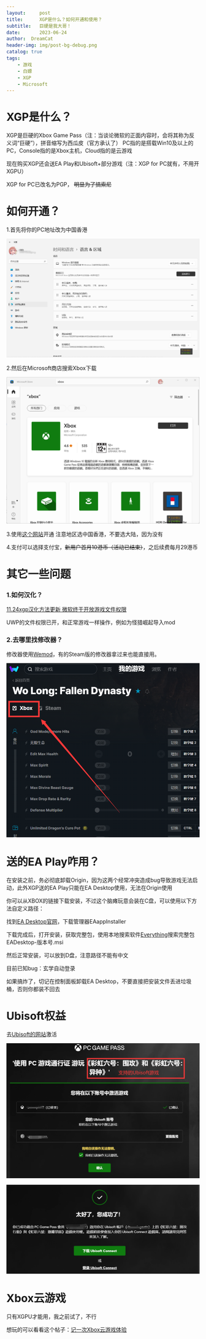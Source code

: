 ```yaml
---
layout:     post
title:      XGP是什么？如何开通和使用？
subtitle:   巨硬是我大哥！
date:       2023-06-24
author:  DreamCat
header-img: img/post-bg-debug.png
catalog: true
tags:
    - 游戏
    - 白嫖
    - XGP
    - Microsoft
---
```


# XGP是什么？

XGP是巨硬的Xbox Game Pass（注：当谈论微软的正面内容时，会将其称为反义词“巨硬”），拼音缩写为西瓜皮（官方承认了）
PC指的是搭载Win10及以上的PC，Console指的是Xbox主机，Cloud指的是云游戏

现在购买XGP还会送EA Play和Ubisoft+部分游戏（注：XGP for PC就有，不用开XGPU）

XGP for PC已改名为PGP， ~~明显为了搞索尼~~

# 如何开通？

1.首先将你的PC地址改为中国香港

![](https://github.com/DreamingCats/dreamingcats.github.io/raw/main/img/XGP/Location.png)

2.然后在Microsoft商店搜索Xbox下载

![](https://github.com/DreamingCats/dreamingcats.github.io/raw/main/img/XGP/Xbox.png)

3.使用<a href="https://www.microsoft.com/zh-hk/p/xbox-game-pass/CFQ7TTC0KGQ8/0002?rtc=1&activetab=pivot%3aoverviewtab" target="_blank">这个网站</a>开通
注意地区选中国香港，不要选大陆，因为没有

4.支付可以选择支付宝，~~新用户首月10港币（活动已结束）~~，之后续费每月29港币

# 其它一些问题

### 1.如何汉化？

<a href="https://api.xiaoheihe.cn/v3/bbs/app/api/web/share?link_id=73748625" target="_blank">11.24xgp汉化方法更新 微软终于开放游戏文件权限</a>

UWP的文件权限已开，和正常游戏一样操作，例如为怪猎崛起导入mod

### 2.去哪里找修改器？


修改器使用[Wemod](https://www.wemod.com/zh)，有的Steam版的修改器拿过来也能直接用。

![](https://github.com/DreamingCats/dreamingcats.github.io/raw/main/img/XGP/Wemod.png)

# 送的EA Play咋用？

在安装之前，务必彻底卸载Origin，因为这两个经常冲突造成bug导致游戏无法启动，此外XGP送的EA Play只能在EA Desktop使用，无法在Origin使用

你可以从XBOX的链接下载安装，不过这个脑瘫玩意会装在C盘，可以使用以下方法自定义路径：

找到<a href="https://www.ea.com/zh-tw/ea-app-beta" target="_blank">EA Desktop官网</a>，下载管理器EAappInstaller

下载完成后，打开安装，获取完整包，使用本地搜索软件<a href="https://www.voidtools.com/zh-cn/" target="_blank">Everything</a>搜索完整包EADesktop-版本号.msi

然后正常安装，可以放到D盘，注意路径不能有中文

目前已知bug：玄学自动登录

如果搞炸了，切记在控制面板卸载EA Desktop，不要直接把安装文件丢进垃圾桶，否则你都装不回去

# Ubisoft权益

去[Ubisoft的网站](https://gamepass.ubisoft.com/zh-cn)激活

![](https://github.com/DreamingCats/dreamingcats.github.io/raw/main/img/XGP/Ubisoft1.png)

![](https://github.com/DreamingCats/dreamingcats.github.io/raw/main/img/XGP/Ubisoft2.png)

# Xbox云游戏

只有XGPU才能用，我之前试了，不行

想玩的可以看看这个帖子：<a href="https://www.coolapk.com/feed/32400738?shareKey=NjJkY2RjMzc2MGM1NjFjYTljN2U~&shareFrom=com.coolapk.market_11.4.7" target="_blank">记一次Xbox云游戏体验</a>